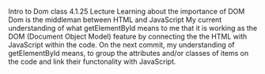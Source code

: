 Intro to Dom class 4.1.25 Lecture
Learning about the importance of DOM
Dom is the middleman between HTML and JavaScript
My current understanding of what getElementById means to me that it is working as the DOM (Document Object Model) feature by connecting the the HTML with JavaScript within the code. 
On the next commit, my understanding of getElementById means, to group the attributes and/or classes of items on the code and link their functonality with JavaScript. 